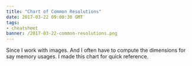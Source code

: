 ```yaml
---
title: "Chart of Common Resolutions"
date: 2017-03-22 09:00:30 GMT
tags:
- cheatsheet
banner: /2017-03-22-common-resolutions.png
---
```


Since I work with images. And I often have to compute the dimensions for say memory usages. I made this chart for quick reference.
